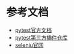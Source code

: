 # 参考文档
* [pytest官方文档](https://docs.pytest.org/en/latest/contents.html#toc)
* [pytest第三方插件仓库](http://plugincompat.herokuapp.com/)
* [seleniu官网](https://www.seleniumhq.org/)
